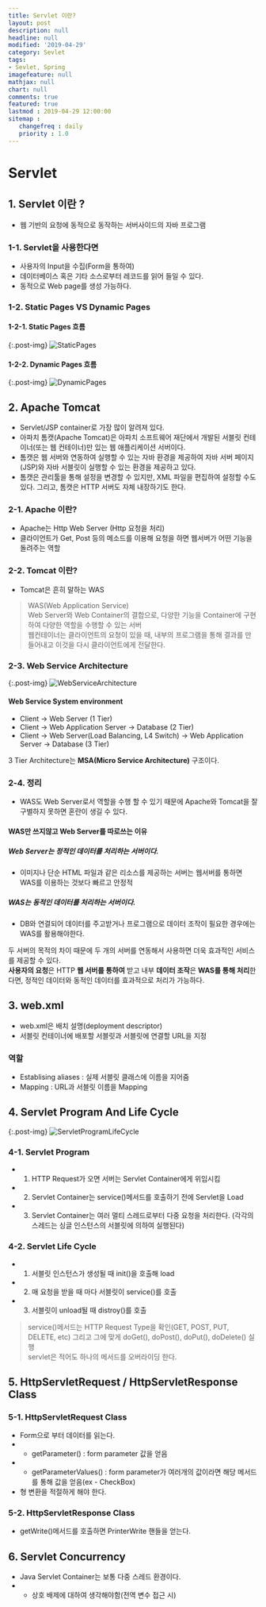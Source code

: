 ```yaml
---
title: Servlet 이란?
layout: post
description: null
headline: null
modified: '2019-04-29'
category: Sevlet
tags:
- Sevlet, Spring
imagefeature: null
mathjax: null
chart: null
comments: true
featured: true
lastmod : 2019-04-29 12:00:00
sitemap :  
   changefreq : daily
   priority : 1.0
---
```


# Servlet  
  
## 1. Servlet 이란 ?  
  
 - 웹 기반의 요청에 동적으로 동작하는 서버사이드의 자바 프로그램

### 1-1. Servlet을 사용한다면
 - 사용자의 Input을 수집(Form을 통하여)
 - 데이터베이스 혹은 기타 소스로부터 레코드를 읽어 들일 수 있다.
 - 동적으로 Web page를 생성 가능하다.  
  

### 1-2. Static Pages VS Dynamic Pages
  
#### 1-2-1. Static Pages 흐름
{:.post-img}
![StaticPages](/images/post/static_pages.png)  
  
#### 1-2-2. Dynamic Pages 흐름
{:.post-img}
![DynamicPages](/images/post/dynamic_pages.png)  
  
  
## 2. Apache Tomcat
 - Servlet/JSP container로 가장 많이 알려져 있다.  
 - 아파치 톰캣(Apache Tomcat)은 아파치 소프트웨어 재단에서 개발된 서블릿 컨테이너(또는 웹 컨테이너)만 있는 웹 애플리케이션 서버이다.  
 - 톰캣은 웹 서버와 연동하여 실행할 수 있는 자바 환경을 제공하여 자바 서버 페이지(JSP)와 자바 서블릿이 실행할 수 있는 환경을 제공하고 있다.  
 - 톰캣은 관리툴을 통해 설정을 변경할 수 있지만, XML 파일을 편집하여 설정할 수도 있다. 그리고, 톰캣은 HTTP 서버도 자체 내장하기도 한다.  
  
### 2-1. Apache 이란?
 - Apache는 Http Web Server (Http 요청을 처리)  
 - 클라이언트가 Get, Post 등의 메소드를 이용해 요청을 하면 웹서버가 어떤 기능을 돌려주는 역할  

### 2-2. Tomcat 이란? 
 - Tomcat은 흔히 말하는 WAS  
> WAS(Web Application Service)  
> Web Server와 Web Container의 결합으로, 다양한 기능을 Container에 구현하여 다양한 역할을 수행할 수 있는 서버  
> 웹컨테이너는 클라이언트의 요청이 있을 때, 내부의 프로그램을 통해 결과를 만들어내고 이것을 다시 클라이언트에게 전달한다.  

### 2-3. Web Service Architecture
{:.post-img}
![WebServiceArchitecture](/images/post/web_service_architecture.png)  
  
#### Web Service System environment
 - Client -> Web Server (1 Tier)  
 - Client -> Web Application Server -> Database (2 Tier)  
 - Client -> Web Server(Load Balancing, L4 Switch) -> Web Application Server -> Database (3 Tier)  

3 Tier Architecture는 **MSA(Micro Service Architecture)** 구조이다.  

### 2-4. 정리  
  
 - WAS도 Web Server로서 역할을 수행 할 수 있기 때문에 Apache와 Tomcat을 잘 구별하지 못하면 혼란이 생길 수 있다.  
  
#### WAS만 쓰지않고 Web Server를 따로쓰는 이유  
  
##### **Web Server**는 **정적인 데이터**를 처리하는 서버이다.  
 - 이미지나 단순 HTML 파일과 같은 리소스를 제공하는 서버는 웹서버를 통하면 WAS를 이용하는 것보다 빠르고 안정적  
  
##### **WAS**는 **동적인 데이터**를 처리하는 서버이다.  
 - DB와 연결되어 데이터를 주고받거나 프로그램으로 데이터 조작이 필요한 경우에는 WAS를 활용해야한다.  
  
두 서버의 목적의 차이 때문에 두 개의 서버를 연동해서 사용하면 더욱 효과적인 서비스를 제공할 수 있다.  
**사용자의 요청**은 HTTP **웹 서버를 통하여** 받고 내부 **데이터 조작**은 **WAS를 통해 처리**한다면, 정적인 데이터와 동적인 데이터를 효과적으로 처리가 가능하다.  
  

## 3. web.xml  
 - web.xml은 배치 설명(deployment descriptor)  
 - 서블릿 컨테이너에 배포할 서블릿과 서블릿에 연결할 URL을 지정  

### 역할  
 - Establising aliases : 실제 서블릿 클래스에 이름을 지어줌  
 - Mapping : URL과 서블릿 이름을 Mapping  
  

## 4. Servlet Program And Life Cycle  
{:.post-img}
![ServletProgramLifeCycle](/images/post/servlet_program_life_cycle.png)  
  
### 4-1. Servlet Program  
 - 1. HTTP Request가 오면 서버는 Servlet Container에게 위임시킴  
 - 2. Servlet Container는 service()메서드를 호출하기 전에 Servlet을 Load  
 - 3. Servlet Container는 여러 멀티 스레드로부터 다중 요청을 처리한다. (각각의 스레드는 싱글 인스턴스의 서블릿에 의하여 실행된다)  
  
### 4-2. Servlet Life Cycle  
 - 1. 서블릿 인스턴스가 생성될 때 init()을 호출해 load
 - 2. 매 요청을 받을 때 마다 서블릿이 service()를 호출  
 - 3. 서블릿이 unload될 때 distroy()를 호출  
  
> service()메서드는 HTTP Request Type을 확인(GET, POST, PUT, DELETE, etc) 그리고 그에 맞게 doGet(), doPost(), doPut(), doDelete() 실행  
> servlet은 적어도 하나의 메서드를 오버라이딩 한다.


## 5. HttpServletRequest / HttpServletResponse Class
  
### 5-1. HttpServletRequest Class  
 - Form으로 부터 데이터를 읽는다.  
 - - getParameter() : form parameter 값을 얻음  
 - - getParameterValues() : form parameter가 여러개의 값이라면 해당 메서드를 통해 값을 얻음(ex - CheckBox)  
 - 형 변환을 적절하게 해야 한다.  
  
### 5-2. HttpServletResponse Class  
 - getWrite()메서드를 호출하면 PrinterWrite 핸들을 얻는다.  
  
  
## 6. Servlet Concurrency
 - Java Servlet Container는 보통 다중 스레드 환경이다.
 - - 상호 배제에 대하여 생각해야함(전역 변수 접근 시)
 